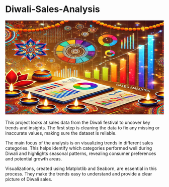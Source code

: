 # Diwali-Sales-Analysis

<img src="https://github.com/Krupali04/Diwali-Sales-Analysis/blob/main/Diwali.webp" alt="Diwali sales Analysis" width="600" height="300">

This project looks at sales data from the Diwali festival to uncover key trends and insights. The first step is cleaning the data to fix any missing or inaccurate values, making sure the dataset is reliable.

The main focus of the analysis is on visualizing trends in different sales categories. This helps identify which categories performed well during Diwali and highlights seasonal patterns, revealing consumer preferences and potential growth areas.

Visualizations, created using Matplotlib and Seaborn, are essential in this process. They make the trends easy to understand and provide a clear picture of Diwali sales.
